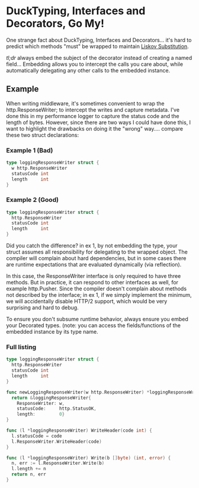 # DuckTyping, Interfaces and Decorators, Go My!

One strange fact about DuckTyping, Interfaces and Decorators...  it's hard to predict which methods "must" be wrapped to maintain [Liskov Substitution](https://en.wikipedia.org/wiki/Liskov_substitution_principle).

*tl;dr* always embed the subject of the decorator instead of creating a named field... Embedding allows you to intercept the calls you care about, while automatically delegating any other calls to the embedded instance.

## Example

When writing middleware, it's sometimes convenient to wrap the http.ResponseWriter; to intercept the writes and capture metadata. I've done this in my performance logger to capture the status code and the length of bytes. However, since there are two ways I could have done this, I want to highlight the drawbacks on doing it the "wrong" way.... compare these two struct declarations:

### Example 1 (Bad)

``` go
type loggingResponseWriter struct {
  w http.ResponseWriter
  statusCode int
  length     int
}
```

### Example 2 (Good)

``` go
type loggingResponseWriter struct {
  http.ResponseWriter
  statusCode int
  length     int
}
```

Did you catch the difference? in ex 1, by not embedding the type, your struct assumes all responsibility for delegating to the wrapped object. The compiler will complain about hard dependencies, but in some cases there are runtime expectations that are evaluated dynamically (via reflection).

In this case, the ResponseWriter interface is only required to have three methods. But in practice, it can respond to other interfaces as well, for example http.Pusher. Since the compiler doesn't complain about methods not described by the interface; in ex 1, if we simply implement the minimum, we will accidentally disable HTTP/2 support, which would be very surprising and hard to debug.

To ensure you don't subsume runtime behavior, always ensure you embed your Decorated types. (note: you can access the fields/functions of the embedded instance by its type name.

### Full listing

``` go
type loggingResponseWriter struct {
  http.ResponseWriter
  statusCode int
  length     int
}

func newLoggingResponseWriter(w http.ResponseWriter) *loggingResponseWriter {
  return &loggingResponseWriter{
    ResponseWriter: w,
    statusCode:     http.StatusOK,
    length:         0}
}

func (l *loggingResponseWriter) WriteHeader(code int) {
  l.statusCode = code
  l.ResponseWriter.WriteHeader(code)
}

func (l *loggingResponseWriter) Write(b []byte) (int, error) {
  n, err := l.ResponseWriter.Write(b)
  l.length += n
  return n, err
}
